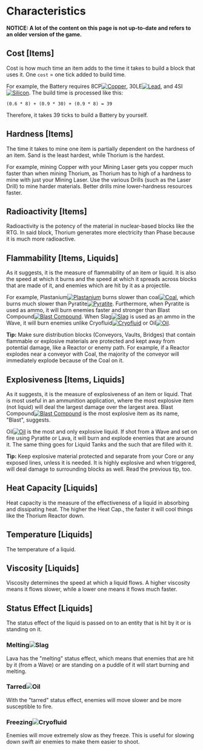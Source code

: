 # Characteristics

**NOTICE: A lot of the content on this page is not up-to-date and refers to an older version of the game.**

## Cost [Items]

Cost is how much time an item adds to the time it takes to build a block that uses it. One `cost` = one tick added to build time.

For example, the Battery requires 8CP[![Copper](./images/item-copper-small.png)](./items/copper.md), 30LE[![Lead](./images/item-lead-small.png)](./items/lead.md), and 4SI[![Silicon](./images/item-silicon-small.png)](./items/silicon.md). The build time is processed like this:

`(0.6 * 8) + (0.9 * 30) + (0.9 * 8) = 39`

Therefore, it takes 39 ticks to build a Battery by yourself.

## Hardness [Items]

The time it takes to mine one item is partially dependent on the hardness of an item. Sand is the least hardest, while Thorium is the hardest. 

For example, mining Copper with your Mining Laser gets you copper much faster than when mining Thorium, as Thorium has to high of a hardness to mine with just your Mining Laser. Use the various Drills (such as the Laser Drill) to mine harder materials. Better drills mine lower-hardness resources faster.

## Radioactivity [Items]

Radioactivity is the potency of the material in nuclear-based blocks like the RTG. In said block, Thorium generates more electricity than Phase because it is much more radioactive.

## Flammability [Items, Liquids]

As it suggests, it is the measure of flammability of an item or liquid. It is also the speed at which it burns and the speed at which it spreads across blocks that are made of it, and enemies which are hit by it as a projectile. 

For example, Plastanium[![Plastanium](./images/item-plastanium-small.png)](./items/plastanium.md) burns slower than coal[![Coal](./images/item-coal-small.png)](./items/coal.md), which burns much slower than Pyratite[![Pyratite](./images/item-pyratite-small.png)](./items/pyratite.md). Furthermore, when Pyratite is used as ammo, it will burn enemies faster and stronger than Blast Compound[![Blast Compound](./images/item-blast-compound-small.png)](./items/blast-compound.md). When Slag[![Slag](./images/liquid-slag-small.png)](./liquids/slag.md) is used as an ammo in the Wave, it will burn enemies unlike Cryofluid[![Cryofluid](./images/liquid-cryofluid-small.png)](./liquids/cryofluid.md) or Oil[![Oil](./images/liquid-oil-small.png)](./liquids/oil.md).

**Tip:** Make sure distribution blocks (Conveyors, Vaults, Bridges) that contain flammable or explosive materials are protected and kept away from potential damage, like a Reactor or enemy path. For example, if a Reactor explodes near a conveyor with Coal, the majority of the conveyor will immediately explode because of the Coal on it.

## Explosiveness [Items, Liquids]

As it suggests, it is the measure of explosiveness of an item or liquid. That is most useful in an ammunition application, where the most explosive item (not liquid) will deal the largest damage over the largest area. Blast Compound[![Blast Compound](./images/item-blast-compound-small.png)](./items/blast-compound.md) is the most explosive item as its name, "Blast", suggests.

Oil[![Oil](./images/liquid-oil-small.png)](./liquids/oil.md) is the most and only explosive liquid. If shot from a Wave and set on fire using Pyratite or Lava, it will burn and explode enemies that are around it. The same thing goes for Liquid Tanks and the such that are filled with it.

**Tip:** Keep explosive material protected and separate from your Core or any exposed lines, unless it is needed. It is highly explosive and when triggered, will deal damage to surrounding blocks as well. Read the previous tip, too.

## Heat Capacity [Liquids]

Heat capacity is the measure of the effectiveness of a liquid in absorbing and dissipating heat. The higher the Heat Cap., the faster it will cool things like the Thorium Reactor down. 

## Temperature [Liquids]

The temperature of a liquid.

## Viscosity [Liquids]

Viscosity determines the speed at which a liquid flows. A higher viscosity means it flows slower, while a lower one means it flows much faster.

## Status Effect [Liquids]

The status effect of the liquid is passed on to an entity that is hit by it or is standing on it. 

### Melting![Slag](./images/liquid-slag.png)

Lava has the "melting" status effect, which means that enemies that are hit by it (from a Wave) or are standing on a puddle of it will start burning and melting. 

### Tarred![Oil](./images/liquid-oil.png)

With the "tarred" status effect, enemies will move slower and be more susceptible to fire.

### Freezing![Cryofluid](./images/liquid-cryofluid.png)

Enemies will move extremely slow as they freeze. This is useful for slowing down swift air enemies to make them easier to shoot. 
